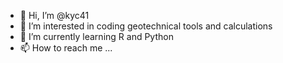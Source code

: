 - 👋 Hi, I’m @kyc41
- 👀 I’m interested in coding geotechnical tools and calculations
- 🌱 I’m currently learning R and Python
- 📫 How to reach me ...

<!---
kyc41/kyc41 is a ✨ special ✨ repository because its `README.md` (this file) appears on your GitHub profile.
You can click the Preview link to take a look at your changes.
--->
